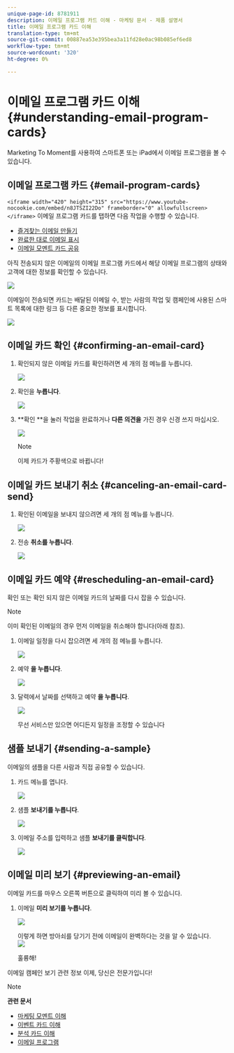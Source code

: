 ```yaml
---
unique-page-id: 8781911
description: 이메일 프로그램 카드 이해 - 마케팅 문서 - 제품 설명서
title: 이메일 프로그램 카드 이해
translation-type: tm+mt
source-git-commit: 00887ea53e395bea3a11fd28e0ac98b085ef6ed8
workflow-type: tm+mt
source-wordcount: '320'
ht-degree: 0%

---
```



# 이메일 프로그램 카드 이해 {#understanding-email-program-cards}

Marketing To Moment를 사용하여 스마트폰 또는 iPad에서 이메일 프로그램을 볼 수 있습니다.

## 이메일 프로그램 카드 {#email-program-cards}

`<iframe width="420" height="315" src="https://www.youtube-nocookie.com/embed/n8JTSZI22Do" frameborder="0" allowfullscreen></iframe>` 이메일 프로그램 카드를 탭하면 다음 작업을 수행할 수 있습니다.

* [즐겨찾는 이메일 만들기](../../../../../product-docs/core-marketo-concepts/mobile-apps/marketo-moments/working-with-moments/creating-a-favorite.md)
* [완료한 대로 이메일 표시](../../../../../product-docs/core-marketo-concepts/mobile-apps/marketo-moments/working-with-moments/marking-it-done.md)
* [이메일 모멘트 카드 공유](../../../../../product-docs/core-marketo-concepts/mobile-apps/marketo-moments/working-with-moments/sharing-a-moment.md)

아직 전송되지 않은 이메일의 이메일 프로그램 카드에서 해당 이메일 프로그램의 상태와 고객에 대한 정보를 확인할 수 있습니다.

![](assets/image2015-7-2-9-3a33-3a47.png)

이메일이 전송되면 카드는 배달된 이메일 수, 받는 사람의 작업 및 캠페인에 사용된 스마트 목록에 대한 링크 등 다른 중요한 정보를 표시합니다.

![](assets/image2015-9-25-10-3a5-3a29.png)

## 이메일 카드 확인 {#confirming-an-email-card}

1. 확인되지 않은 이메일 카드를 확인하려면 세 개의 점 메뉴를 누릅니다.

   ![](assets/image2015-7-16-17-3a6-3a16.png)

1. 확인을 **누릅니다**.

   ![](assets/image2015-7-16-17-3a8-3a34.png)

1. **확인 **을 눌러 작업을 완료하거나 **다른 의견을** 가진 경우 신경 쓰지 마십시오.

   ![](assets/image2015-7-16-17-3a12-3a18.png)

   >[!NOTE]
   >
   >이제 카드가 주황색으로 바뀝니다!

## 이메일 카드 보내기 취소 {#canceling-an-email-card-send}

1. 확인된 이메일을 보내지 않으려면 세 개의 점 메뉴를 누릅니다.

   ![](assets/image2015-7-17-9-3a50-3a49.png)

1. 전송 **취소를 누릅니다**.

   ![](assets/image2015-7-17-9-3a52-3a54.png)

## 이메일 카드 예약 {#rescheduling-an-email-card}

확인 또는 확인 되지 않은 이메일 카드의 날짜를 다시 잡을 수 있습니다.

>[!NOTE]
>
>이미 확인된 이메일의 경우 먼저 이메일을 취소해야 합니다(아래 참조).

1. 이메일 일정을 다시 잡으려면 세 개의 점 메뉴를 누릅니다.

   ![](assets/image2015-7-17-9-3a58-3a44.png)

1. 예약 **을 누릅니다**.

   ![](assets/image2015-7-17-10-3a0-3a32.png)

1. 달력에서 날짜를 선택하고 예약 **을 누릅니다**.

   ![](assets/image2015-7-17-10-3a5-3a55.png)

   무선 서비스만 있으면 어디든지 일정을 조정할 수 있습니다

## 샘플 보내기 {#sending-a-sample}

이메일의 샘플을 다른 사람과 직접 공유할 수 있습니다.

1. 카드 메뉴를 엽니다.

   ![](assets/image2015-7-14-16-3a44-3a7.png)

1. 샘플 **보내기를 누릅니다**.

   ![](assets/image2015-7-14-16-3a40-3a54.png)

1. 이메일 주소를 입력하고 샘플 **보내기를 클릭합니다**.

   ![](assets/image2015-7-14-17-3a2-3a32.png)

## 이메일 미리 보기 {#previewing-an-email}

이메일 카드를 마우스 오른쪽 버튼으로 클릭하여 미리 볼 수 있습니다.

1. 이메일 **미리 보기를 누릅니다**.

   ![](assets/image2015-7-14-16-3a42-3a21.png)

   이렇게 하면 방아쇠를 당기기 전에 이메일이 완벽하다는 것을 알 수 있습니다.\
   ![](assets/image2015-6-30-11-3a15-3a22.png)

   훌륭해!

이메일 캠페인 보기 관련 정보 이제, 당신은 전문가입니다!

>[!NOTE]
>
>**관련 문서**
>
>* [마케팅 모멘트 이해](understanding-marketo-moments.md)
>* [이벤트 카드 이해](understanding-event-cards.md)
>* [분석 카드 이해](understanding-analytics-cards.md)
>* [이메일 프로그램](http://docs.marketo.com/display/docs/email+programs)

>



